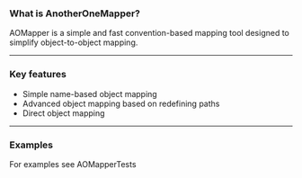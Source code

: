 ### What is AnotherOneMapper?

AOMapper is a simple and fast convention-based mapping tool designed to simplify object-to-object mapping.

***

### Key features
* Simple name-based object mapping
* Advanced object mapping based on redefining paths
* Direct object mapping

***

### Examples
For examples see AOMapperTests
